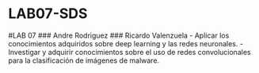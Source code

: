# LAB07-SDS
#LAB 07  ### Andre Rodriguez  ### Ricardo Valenzuela  - Aplicar los conocimientos adquiridos sobre deep learning y las redes neuronales.  - Investigar y adquirir conocimientos sobre el uso de redes convolucionales para la clasificación  de imágenes de malware. 
